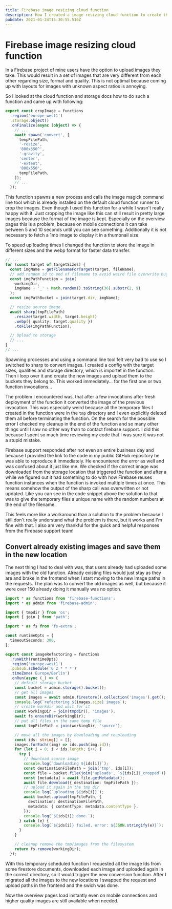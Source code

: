 ```yaml
---
title: Firebase image resizing cloud function
description: How I created a image resizing cloud function to create thumbnails and a uniform image format on user uploads.
pubdate: 2021-01-24T15:30:55.516Z
---
```


# Firebase image resizing cloud function

In a Firebase project of mine users have the option to upload images they take. This would result in a set of images that are very different from each other regarding size, format and quality. This is not optimal because coming up with layouts for images with unknown aspect ratios is annoying.

So I looked at the cloud function and storage docs how to do such a function and came up with following:

```typescript
export const cropImage = functions
  .region('europe-west1')
  .storage.object()
  .onFinalize(async (object) => {
    // ...
    await spawn('convert', [
      tempFilePath,
      '-resize',
      '800x550^',
      '-gravity',
      'center',
      '-extent',
      '800x550',
      tempFilePath,
    ]);
    // ...
  });
```

This function spawns a new process and calls the image magick command line tool which is already installed on the default cloud function runner to crop the images. Even though I used this function for a while I wasn't really happy with it. Just cropping the image like this can still result in pretty large images because the format of the image is kept. Especially on the overview pages this is a problem, because on mobile connections it can take between 5 and 10 seconds until you can see something. Additionally it is not necessary to fetch a 1mb image to display it in a thumbnail size.

To speed up loading times I changed the function to store the image in different sizes and the webp format for faster data transfer.

```typescript
// ...
for (const target of targetSizes) {
  const imgName = getFilenameForTarget(target, fileName);
  // add random id to end of filename to avoid weird file overwrite bug
  const imgPathFunction = join(
    workingDir,
    imgName + '_' + Math.random().toString(36).substr(2, 9)
  );
  const imgPathBucket = join(target.dir, imgName);

  // resize source image
  await sharp(tmpFilePath)
    .resize(target.width, target.height)
    .webp({ quality: target.quality })
    .toFile(imgPathFunction);

  // Upload to storage
  // ...
}
// ...
```

Spawning processes and using a command line tool felt very bad to use so I switched to sharp to convert images. I created a config with the target sizes, qualities and storage directory, which is importet in the function. Then i loop over it and create the new images and upload them to the buckets they belong to. This worked immediately... for the first one or two function invocations...

The problem I encountered was, that after a few invocations after fresh deployment of the function it converted the image of the previous invocation. This was especially weird because all the temporary files I created in the function were in the `tmp` directory and I even explicitly deleted them all before terminating the function. On the search for the possible error I checked my cleanup in the end of the function and so many other things until I saw no other way than to contact firebase support. I did this because I spent so much time reviewing my code that I was sure it was not a stupid mistake.

Firebase support responded after not even an entire business day and because I provided the link to the code in my public GitHub repository he was able to reproduce it immediately. He encountered the error as well and was confused about it just like me. We checked if the correct image was downloaded from the storage location that triggered the function and after a while we figured out it had something to do with how Firebase reuses function instances when the function is invoked multiple times at once. This means somehow the output of the sharp call was overwritten or not updated. Like you can see in the code snippet above the solution to that was to give the temporary files a unique name with the random numbers at the end of the filename.

This feels more like a workaround than a solution to the problem because I still don't really understand what the problem is there, but it works and I'm fine with that. I also am very thankful for the quick and helpful responses from the Firebase support team!

## Convert already existing images and save them in the new location

The next thing I had to deal with was, that users already had uploaded some images with the old function. Already existing files would just stay as they are and brake in the frontend when I start moving to the new image paths in the requests. The plan was to convert the old images as well, but because it were over 150 already doing it manually was no option.

```typescript
import * as functions from 'firebase-functions';
import * as admin from 'firebase-admin';

import { tmpdir } from 'os';
import { join } from 'path';

import * as fs from 'fs-extra';

const runtimeOpts = {
  timeoutSeconds: 300,
};

export const imageRefactoring = functions
  .runWith(runtimeOpts)
  .region('europe-west1')
  .pubsub.schedule('0 2 * * *')
  .timeZone('Europe/Berlin')
  .onRun(async (_) => {
    // default storage bucket
    const bucket = admin.storage().bucket();
    // get all images
    const images = await admin.firestore().collection('images').get();
    console.log(`refactoring ${images.size} images`);
    // create workdir and wait for it
    const workingDir = join(tmpdir(), 'images');
    await fs.ensureDir(workingDir);
    // put all files in the same temp file
    const tmpFilePath = join(workingDir, 'source');

    // move all the images by downloading and reuploading
    const ids: string[] = [];
    images.forEach((img) => ids.push(img.id));
    for (let i = 0; i < ids.length; i++) {
      try {
        // download source image
        console.log(`downloading ${ids[i]}`);
        const destinationFilePath = join('tmp', ids[i]);
        const file = bucket.file(join('uploads', `${ids[i]}_cropped`));
        const [metadata] = await file.getMetadata();
        await file.download({ destination: tmpFilePath });
        // upload it again in the tmp dir
        console.log(`uploading ${ids[i]}`);
        await bucket.upload(tmpFilePath, {
          destination: destinationFilePath,
          metadata: { contentType: metadata.contentType },
        });
        console.log(`${ids[i]} done.`);
      } catch (e) {
        console.log(`${ids[i]} failed. error: ${JSON.stringify(e)}`);
      }
    }

    // cleanup remove the tmp/images from the filesystem
    return fs.remove(workingDir);
  });
```

With this temporary scheduled function I requested all the image Ids from some firestore documents, downloaded each image and uploaded again in the correct directory, so it would trigger the new conversion function. After I migrated all the images to the new locations I swapped the request and upload paths in the frontend and the swich was done.

Now the overview pages load instantly even on mobile connections and higher quality images are still available when needed.
